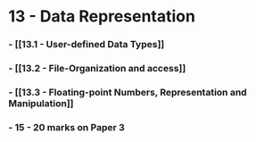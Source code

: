 # 13 - Data Representation
### - [[13.1 - User-defined Data Types]]

### - [[13.2 - File-Organization and access]]

### - [[13.3 - Floating-point Numbers, Representation and Manipulation]]

### - 15 - 20 marks on Paper 3


